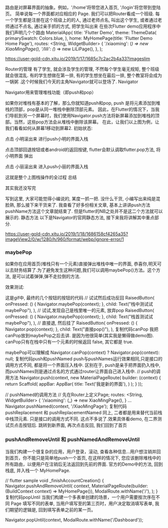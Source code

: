 路由是对屏幕界面的抽象。例如，'/home'将带您进入首页, '/login'将您带到登陆页。
简单说每一个界面都对应相应的 Page.
我们可以把Router看成一个班级. 每一个学生都是注册在这个班级上的的人, 通过老师点名, 叫出这个学生, 或者通过老师通过不点名, 通过亲手抓的方式, 把学生叫出来
在些次Flutter demo应用程序中我们声明几个个路由
MaterialApp(
    title: 'Flutter Demo',
    theme: ThemeData(
        primarySwatch: Colors.blue,
    ),
    home: MyHomePage(title: 'Flutter Demo Home Page'),
    routes: <String, WidgetBuilder> {
        '/xiaoming': (_) => new XiaoMingPage(),
        '/lili': (_) => new LiLiPage(),
    },
);

https://user-gold-cdn.xitu.io/2019/1/17/1685c7c2ac2b4a33?imageslim

Router的管理
有了学生, 就会涉及学生的管理, 不然每个学生毫无规矩, 整个班级就会很混乱. 有的学生想做在第一排, 有的学生想坐在最后一排, 整个教室将会成为一锅粥 .这个时候我们今天的主角Navigator就可以登场了.
Navigator

Navigator用来管理堆栈功能（即push和pop）

如果你对堆栈有基本的了解，那么你就知道push和pop, push 是将元素添加到堆栈的顶部，pop是从同一堆栈中删除顶部元素。
因此，在Flutter的情况下，当我们导航到另一个屏幕时，我们使用Navigator.push方法将新屏幕添加到堆栈的顶部。当然，这些pop方法会从堆栈中删除该屏幕。
在此，让我们以上图为例，让我们看看如何从屏幕1移动到屏幕2.
初始状态:

点击 小明滚出来 进行push小明的界面入栈

点击顶部回退按钮或者android的返回按键, flutter会默认调取flutter.pop方法, 将 小明界面 弹出

点击 小丽滚出来 进入push小丽的界面入栈

这就是整个上图栈操作的全过程
总结

其实我还没写完

写到这里,  大家可能觉得小编说的, 某度一抓一把. 没什么干货, 小编写出来纯是混脸熟, 那么接下来干货来了.
 我查看了好多份相关文章, 基本上讲讲push方法pushName方法这个文章就结束了. 但是flutter的NB之处并不是这二个方法就可以展示的.
静态方法
以下是Navigator的官网静态方法, 接下来我将讲解其中重点部分.

https://user-gold-cdn.xitu.io/2019/1/18/1686158cf4265a35?imageView2/0/w/1280/h/960/format/webp/ignore-error/1

### maybePop
如果你在应用首页(堆栈只有一个元素)直接弹出堆栈中唯一的界面, 恭喜你,明天可以去财务结算了.为了避免发生这种问题,我们可以调用maybePop()方法。这个方法, 是可以试着弹弹,弹不走拉倒的方法.

效果测试:

这是gif中, 最终的几个按钮的按钮的代码
// 试试然后成功反回
RaisedButton(
    onPressed: () {
        Navigator.maybePop(context);
    },
    child: Text("栈中测试试maybePop"),
),
// 试试,发现自己是栈里唯一的元素, 放弃pop
RaisedButton(
    onPressed: () {
        Navigator.maybePop(context);
    },
    child: Text("栈首测试试maybePop"),
),
// 直接退, 然后挂了
RaisedButton(
    onPressed: () {
        Navigator.pop(context);
    },
    child: Text("直接pop()"),
),
复制代码canPop
我把canPop放到maybePop之后去讲. 是因为他很简单(其实我是懒得做demo图). canPop只有在栈中只有一个元素的时候返回 false, 其它都是 true.

maybePop可以理解成
Navigator.canPop(context) ? Navigator.pop(context): null;
复制代码push和pushNamed
push与pushNames运行效果相同,只是接口的调用方式不同, 都是将一个界面压入栈中. 区别在于, push是亲手把界面扔入栈中, 而pushNames则是通过点名的方式通过router让界面自己进入栈中.
// push的调用方法
Navigator.push(context,  new MaterialPageRoute(
    builder: (context)  {
      return Scaffold(
        appBar: AppBar(
          title: Text('我是新的界面'),
        )
      );
    }
));

// pushNamed的调用方法
// 先在Router上定义Page;
routes: <String, WidgetBuilder> {
    '/xiaoming': (_) => new XiaoMingPage(),
}
...
Navigator.pushNamed(context, '/XiaoMingPage');
复制代码pushReplacement 和 pushReplacementNamed
同上, 二者都是用来替代当前栈中栈顶元素. 只是接口的调用方式不同. 这点不多说了.效果具体看demo, 在二界测试页点击按钮后. 跳转到新界面, 再次点击反回, 我们回到了首页

### pushAndRemoveUntil 和 pushNamedAndRemoveUntil
当我们构建一个很复杂的应用，用户登录，滚动, 查看各种信息...用户想注销并回到首页，你不能只是简单地push一个首页, 在这样的情况下, 您应该删除堆栈中的所有路由，以便用户在注销后无法返回到先前的界面.
官方的Demo中的方法, 回到栈底, 并入栈一个 MyHomePage.

// flutter sample
void _finishAccountCreation() {
  Navigator.pushAndRemoveUntil(
    context,
    MaterialPageRoute(builder: (BuildContext context) => MyHomePage()),
    ModalRoute.withName('/'),
  );
}
复制代码popUntil
当我们构建一个多表单创建的场景，一个用户需要按次序在不同 Page 填写不同的表单, 当用户填写至的第三页时，用户决定取消填写表单, 我们期望的逻辑是, 回到填写表单之前的某一页。

Navigator.popUntil(context, ModalRoute.withName('/Dashboard'));